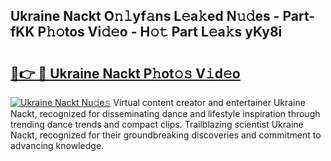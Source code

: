 ## Ukraine Nackt O𝚗𝚕yf𝚊ns L𝚎a𝚔ed N𝚞𝚍es - Part-fKK P𝚑𝚘tos Vi𝚍𝚎o - H𝚘𝚝 Part L𝚎a𝚔s yKy8i

# <h2><a href="http://kf9j6i.oniu.top/?m=Ukraine+Nackt">🔗👉 🔴 Ukraine Nackt P𝚑ot𝚘𝚜 V𝚒d𝚎o</a></h2>

[![Ukraine Nackt Nu𝚍e𝚜](https://i.imgur.com/0qMVB7G.gif)](http://kf9j6i.oniu.top/?m=Ukraine+Nackt)
Virtual content creator and entertainer Ukraine Nackt, recognized for disseminating dance and lifestyle inspiration through trending dance trends and compact clips. Trailblazing scientist Ukraine Nackt, recognized for their groundbreaking discoveries and commitment to advancing knowledge.  
